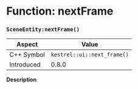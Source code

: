 
# Function: nextFrame
### `SceneEntity:nextFrame()`

| Aspect | Value |
| --- | --- |
| C++ Symbol | `kestrel::ui::next_frame()` |
| Introduced | 0.8.0 |

**Description**


